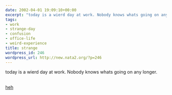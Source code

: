 ```yaml
---
date: 2002-04-01 19:09:10+00:00
excerpt: "today is a wierd day at work. Nobody knows whats going on any longer. \n\nheh"
tags:
- work
- strange-day
- confusion
- office-life
- weird-experience
title: strange
wordpress_id: 246
wordpress_url: http://new.nata2.org/?p=246
---
```


today is a wierd day at work. Nobody knows whats going on any longer. <br/><br/>

<a href="http://mediaservice.photoisland.com/auction/Mar/20023294850136099256585.jpg">heh</a>
